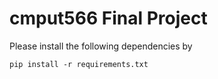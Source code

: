 # cmput566 Final Project
Please install the following dependencies by
```
pip install -r requirements.txt
```

